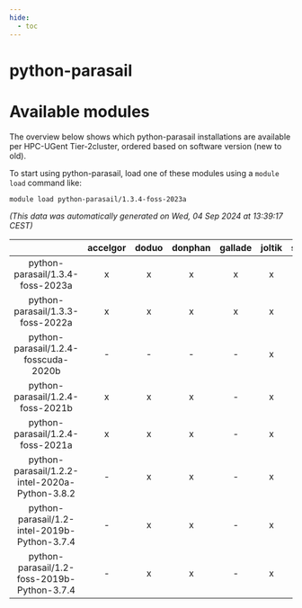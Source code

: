 ```yaml
---
hide:
  - toc
---
```


python-parasail
===============

# Available modules


The overview below shows which python-parasail installations are available per HPC-UGent Tier-2cluster, ordered based on software version (new to old).

To start using python-parasail, load one of these modules using a `module load` command like:

```shell
module load python-parasail/1.3.4-foss-2023a
```

*(This data was automatically generated on Wed, 04 Sep 2024 at 13:39:17 CEST)*  

| |accelgor|doduo|donphan|gallade|joltik|shinx|skitty|
| :---: | :---: | :---: | :---: | :---: | :---: | :---: | :---: |
|python-parasail/1.3.4-foss-2023a|x|x|x|x|x|x|x|
|python-parasail/1.3.3-foss-2022a|x|x|x|x|x|-|x|
|python-parasail/1.2.4-fosscuda-2020b|-|-|-|-|x|-|-|
|python-parasail/1.2.4-foss-2021b|x|x|x|-|x|-|x|
|python-parasail/1.2.4-foss-2021a|x|x|x|-|x|-|x|
|python-parasail/1.2.2-intel-2020a-Python-3.8.2|-|x|x|-|x|-|x|
|python-parasail/1.2-intel-2019b-Python-3.7.4|-|x|x|-|x|-|x|
|python-parasail/1.2-foss-2019b-Python-3.7.4|-|x|x|-|x|-|x|
